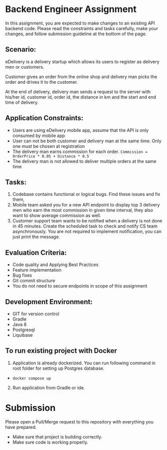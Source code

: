 # Backend Engineer Assignment
In this assignment, you are expected to make changes to an existing API backend code. Please read the constraints and tasks carefully, make your changes, and follow submission guideline at the bottom of the page.

## Scenario:
eDelivery is a delivery startup which allows its users to register as delivery men or customers.

Customer gives an order from the online shop and delivery man picks the order and drives it to the customer.

At the end of delivery, delivery man sends a request to the server with his/her id, customer id, order id, the distance in km and the start and end time of delivery.

## Application Constraints:
- Users are using eDelivery mobile app, assume that the API is only consumed by mobile app
- User can not be both customer and delivery man at the same time. Only one must be chosen at registration
- The delivery man earns commission for each order. `Commission = OrderPrice * 0.05 + Distance * 0.5`
- The delivery man is not allowed to deliver multiple orders at the same time

## Tasks:
1. Codebase contains functional or logical bugs. Find these issues and fix them,
2. Mobile team asked you for a new API endpoint to display top 3 delivery men who earn the most commission in given time interval, they also want to show average commission as well.
3. Customer support team wants to be notified when a delivery is not done in 45 minutes. Create the scheduled task to check and notify CS team asynchronously. You are not required to implement notification, you can just print the message.

## Evaluation Criteria:
- Code quality and Applying Best Practices
- Feature implementation
- Bug fixes
- Git commit structure
- You do not need to secure endpoints in scope of this assignment

## Development Environment:
- GIT for version control
- Gradle
- Java 8
- Postgresql
- Liquibase

## To run existing project with Docker
1. Application is already dockerized. You can run following command in root folder for setting up Postgres database.
- ```docker compose up```
2. Run application from Gradle or ide.

# Submission
Please open a Pull/Merge request to this repository with everything you have prepared.

- Make sure that project is building correctly.
- Make sure code is working properly.

